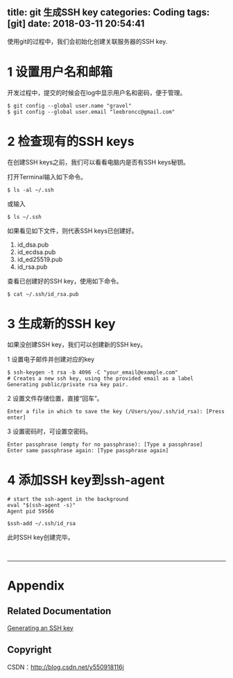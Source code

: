 title: git 生成SSH key
categories: Coding
tags: [git]
date: 2018-03-11 20:54:41
---

使用git的过程中，我们会初始化创建关联服务器的SSH key.

# 1 设置用户名和邮箱

开发过程中，提交的时候会在log中显示用户名和密码，便于管理。<!-- more -->

```
$ git config --global user.name "gravel"
$ git config --global user.email "leebroncc@gmail.com"
```

# 2 检查现有的SSH keys

在创建SSH keys之前，我们可以看看电脑内是否有SSH keys秘钥。

打开Terminal输入如下命令。

```
$ ls -al ~/.ssh
```

或输入

```
$ ls ~/.ssh
```

如果看见如下文件，则代表SSH keys已创建好。

1. id_dsa.pub
2. id_ecdsa.pub
3. id_ed25519.pub
4. id_rsa.pub

查看已创建好的SSH key，使用如下命令。

```
$ cat ~/.ssh/id_rsa.pub
```

# 3 生成新的SSH key

如果没创建SSH key，我们可以创建新的SSH key。

1 设置电子邮件并创建对应的key 

```
$ ssh-keygen -t rsa -b 4096 -C "your_email@example.com"
# Creates a new ssh key, using the provided email as a label
Generating public/private rsa key pair.
```

2 设置文件存储位置，直接“回车”。

```
Enter a file in which to save the key (/Users/you/.ssh/id_rsa): [Press enter]
```

3 设置密码时，可设置空密码。

```
Enter passphrase (empty for no passphrase): [Type a passphrase]
Enter same passphrase again: [Type passphrase again]
```

# 4 添加SSH key到ssh-agent

```
# start the ssh-agent in the background
eval "$(ssh-agent -s)"
Agent pid 59566

$ssh-add ~/.ssh/id_rsa
```

此时SSH key创建完毕。

&#160;

----------

# Appendix

## Related Documentation

[Generating an SSH key](https://help.github.com/articles/generating-an-ssh-key/)


## Copyright

CSDN：http://blog.csdn.net/y550918116j